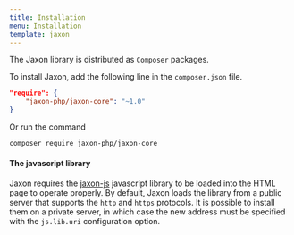 ```yaml
---
title: Installation
menu: Installation
template: jaxon
---
```


The Jaxon library is distributed as `Composer` packages.

To install Jaxon, add the following line in the `composer.json` file.
```json
"require": {
    "jaxon-php/jaxon-core": "~1.0"
}
```

Or run the command
```bash
composer require jaxon-php/jaxon-core
```

#### The javascript library

Jaxon requires the [jaxon-js](https://github.com/jaxon-php/jaxon-js) javascript library to be loaded into the HTML page to operate properly.
By default, Jaxon loads the library from a public server that supports the `http` and `https` protocols.
It is possible to install them on a private server, in which case the new address must be specified with the `js.lib.uri` configuration option.
